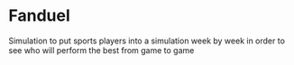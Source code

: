 # Fanduel
Simulation to put sports players into a simulation week by week in order to see who will perform the best from game to game

